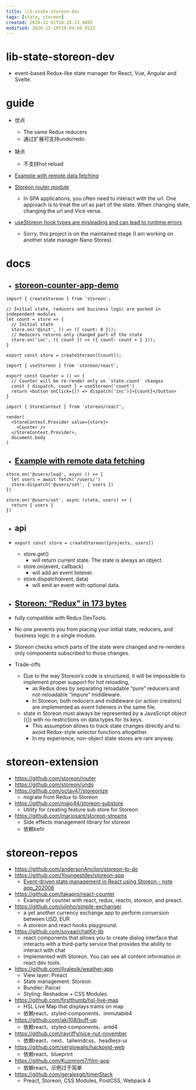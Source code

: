 ```yaml
---
title: lib-state-storeon-dev
tags: [state, storeon]
created: 2020-11-01T18:29:13.989Z
modified: 2020-12-10T10:04:50.952Z
---
```


# lib-state-storeon-dev
- event-based Redux-like state manager for React, Vue, Angular and Svelte.
# guide
- 优点
  - The same Redux reducers
  - 通过扩展可支持undo/redo

- 缺点
  - 不支持hot reload

- [Example with remote data fetching](https://github.com/storeon/storeon/issues/113)
- [Storeon router module](https://github.com/storeon/storeon/issues/33)
  - In SPA applications, you often need to interact with the url. One approach is to treat the url as part of the state. When changing state, changing the url and Vice versa.
- [useStoreon hook types are misleading and can lead to runtime errors](https://github.com/storeon/storeon/issues/154)
  - Sorry, this project is on the maintained stage (I am working on another state manager Nano Stores).
# docs
- ## [storeon-counter-app-demo](https://github.com/storeon/storeon)

```JS
import { createStoreon } from 'storeon';

// Initial state, reducers and business logic are packed in independent modules
let count = store => {
  // Initial state
  store.on('@init', () => ({ count: 0 }));
  // Reducers returns only changed part of the state
  store.on('inc', ({ count }) => ({ count: count + 1 }));
}

export const store = createStoreon([count]);

import { useStoreon } from 'storeon/react';

export const Counter = () => {
  // Counter will be re-render only on `state.count` changes
  const { dispatch, count } = useStoreon('count')
  return <button onClick={() => dispatch('inc')}>{count}</button>
}

import { StoreContext } from 'storeon/react';

render(
  <StoreContext.Provider value={store}>
    <Counter />
  </StoreContext.Provider>,
  document.body
)
```

- ## [Example with remote data fetching](https://github.com/storeon/storeon/issues/113)

```JS
store.on('@users/load', async () => {
  let users = await fetch('/users/')
  store.dispatch('@users/set', { users })
})

store.on('@users/set', async (state, users) => {
  return { users }
})
```

- ## api
- `export const store = createStoreon([projects, users])`
  - store.get() 
    - will return current state. The state is always an object.
  - store.on(event, callback) 
    - will add an event listener.
  - store.dispatch(event, data) 
    - will emit an event with optional data.

- ## [Storeon: “Redux” in 173 bytes](https://evilmartians.com/chronicles/storeon-redux-in-173-bytes)
- fully compatible with Redux DevTools.
- No one prevents you from placing your initial state, reducers, and business logic in a single module.
- Storeon checks which parts of the state were changed and re-renders only components subscribed to those changes.
- Trade-offs
  - Due to the way Storeon’s code is structured, it will be impossible to implement proper support for hot reloading, 
    - as Redux does by separating reloadable “pure” reducers and not-reloadable “impure” middleware. 
    - In Storeon, both reducers and middleware (or action creators) are implemented as event listeners in the same file.
  - state in Storeon must always be represented by a JavaScript object ({}) with no restrictions on data types for its keys. 
    - This assumption allows to track state changes directly and to avoid Redux-style selector functions altogether. 
    - In my experience, non-object state stores are rare anyway.
# storeon-extension
- https://github.com/storeon/router
- https://github.com/storeon/undo
- https://github.com/octav47/storeonize
  - migrate from Redux to Storeon
- https://github.com/majo44/storeon-substore
  - Utility for creating feature sub store for Storeon
- https://github.com/mariosant/storeon-streams
  - Side effects management library for storeon
  - 依赖kefir
# storeon-repos
- https://github.com/andersonAncilon/storeon-to-do
- https://github.com/Youngestdev/storeon-app
  - [Event-driven state management in React using Storeon - note app_202006](https://blog.logrocket.com/event-driven-state-management-in-react-using-storeon/)
- https://github.com/takapro/react-counter
  - Example of counter with react, redux, reactn, storeon, and preact.
- https://github.com/ujinho/simple-exchanger
  - a yet another currency exchange app to perform conversion between USD, EUR
  - A storeon and react hooks playground.
- https://github.com/sovaai/chatKit-lib
  - react components that allows you to create dialog interface that interacts with a third-party service that provides the ability to interact with chat
  - Implemented with Storeon. You can see all content information in react dev tools.
- https://github.com/ilyalesik/weather-app
  - View layer: Preact
  - State management: Storeon
  - Bundler: Parcel
  - Styling: Reshadow + CSS Modules
- https://github.com/firstthumb/hsl-live-map
  - HSL Live Map that displays trams on map
  - 依赖react、styled-components、immutable4
- https://github.com/aki108/buff-up
  - 依赖react、styled-components、antd4
- https://github.com/rayriffy/nice-nut-november
  - 依赖react、next、tailwindcss、headless-ui
- https://github.com/sergiowalls/hackovid-web
  - 依赖react、blueprint
- https://github.com/Kuzmrom7/film-app
  - 依赖react，示例过于简单
- https://github.com/geralexgit/timerStack
  - Preact, Storeon, CSS Modules, PostCSS, Webpack 4
